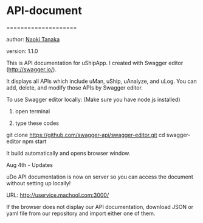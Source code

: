 # API-document
====================

author: [Naoki Tanaka](naoki.tanaka@machool.com)

version: 1.1.0

This is API documentation for uShipApp. I created with Swagger editor (http://swagger.io/). 

It displays all APIs which include uMan, uShip, uAnalyze, and uLog.
You can add, delete, and modify those APIs by Swagger editor.


To use Swagger editor locally:
(Make sure you have node.js installed)


1. open terminal
 

2. type these codes


git clone https://github.com/swagger-api/swagger-editor.git
cd swagger-editor
npm start


It build automatically and opens browser window.

Aug 4th - Updates

uDo API documentation is now on server so you can access the document without setting up locally!

URL: http://uservice.machool.com:3000/

If the browser does not display our API documentation, download JSON or yaml file from our repository and import either one of them. 